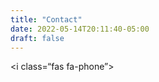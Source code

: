 ```yaml
---
title: "Contact"
date: 2022-05-14T20:11:40-05:00
draft: false
---
```


<a href=“tel:+8329331111”>
<i class=“fa-solid fa-circle-phone”></i>
</a>

<i class=“fas fa-phone”></i>